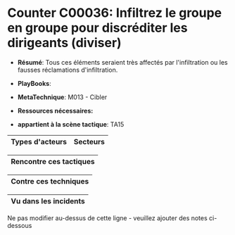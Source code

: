 # Counter C00036: Infiltrez le groupe en groupe pour discréditer les dirigeants (diviser)

* **Résumé**: Tous ces éléments seraient très affectés par l'infiltration ou les fausses réclamations d'infiltration.

* **PlayBooks**:

* **MetaTechnique**: M013 - Cibler

* **Ressources nécessaires:**

* **appartient à la scène tactique**: TA15


|Types d'acteurs |Secteurs |
|----------- |------- |



|Rencontre ces tactiques |
|---------------------- |



|Contre ces techniques |
|------------------------- |



|Vu dans les incidents |
|----------------- |


Ne pas modifier au-dessus de cette ligne - veuillez ajouter des notes ci-dessous